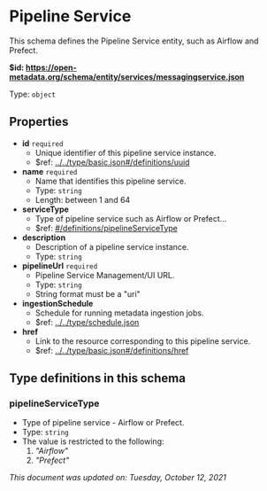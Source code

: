 # Pipeline Service

This schema defines the Pipeline Service entity, such as Airflow and Prefect.

**$id: https://open-metadata.org/schema/entity/services/messagingservice.json**

Type: `object`

## Properties
 - **id** `required`
   - Unique identifier of this pipeline service instance.
   - $ref: [../../type/basic.json#/definitions/uuid](../types/basic.md#uuid)
 - **name** `required`
   - Name that identifies this pipeline service.
   - Type: `string`
   - Length: between 1 and 64
 - **serviceType**
   - Type of pipeline service such as Airflow or Prefect...
   - $ref: [#/definitions/pipelineServiceType](#pipelineservicetype)
 - **description**
   - Description of a pipeline service instance.
   - Type: `string`
 - **pipelineUrl** `required`
   - Pipeline Service Management/UI URL.
   - Type: `string`
   - String format must be a "uri"
 - **ingestionSchedule**
   - Schedule for running metadata ingestion jobs.
   - $ref: [../../type/schedule.json](../types/schedule.md)
 - **href**
   - Link to the resource corresponding to this pipeline service.
   - $ref: [../../type/basic.json#/definitions/href](../types/basic.md#href)


## Type definitions in this schema
### pipelineServiceType

 - Type of pipeline service - Airflow or Prefect.
 - Type: `string`
 - The value is restricted to the following: 
   1. _"Airflow"_
   2. _"Prefect"_
	 

_This document was updated on: Tuesday, October 12, 2021_